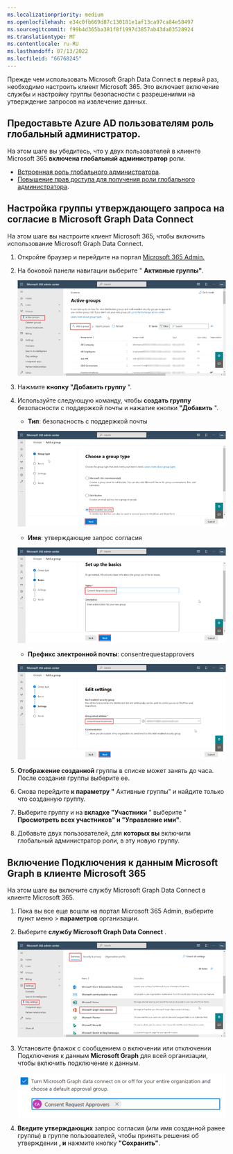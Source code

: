 ```yaml
---
ms.localizationpriority: medium
ms.openlocfilehash: e34c0fb669d87c130181e1af13ca97ca84e58497
ms.sourcegitcommit: f99b4d365ba381f8f1997d3857ab43da03528924
ms.translationtype: MT
ms.contentlocale: ru-RU
ms.lasthandoff: 07/13/2022
ms.locfileid: "66768245"
---
```

<!-- markdownlint-disable MD002 MD041 -->

Прежде чем использовать Microsoft Graph Data Connect в первый раз, необходимо настроить клиент Microsoft 365. Это включает включение службы и настройку группы безопасности с разрешениями на утверждение запросов на извлечение данных.

## <a name="grant-azure-ad-users-the-global-administrator-role"></a>Предоставьте Azure AD пользователям роль глобальный администратор.

На этом шаге вы убедитесь, что у двух пользователей в клиенте Microsoft 365 **включена глобальный администратор** роли.

- [Встроенная роль глобального администратора](/azure/active-directory/roles/permissions-reference#global-administrator).
- [Повышение прав доступа для получения роли глобального администратора](/azure/role-based-access-control/elevate-access-global-admin).

## <a name="configure-microsoft-graph-data-connect-consent-request-approver-group"></a>Настройка группы утверждающего запроса на согласие в Microsoft Graph Data Connect

На этом шаге вы настроите клиент Microsoft 365, чтобы включить использование Microsoft Graph Data Connect.

1. Откройте браузер и перейдите на портал [Microsoft 365 Admin.](https://admin.microsoft.com/)

1. На боковой панели навигации выберите " **Активные группы"**.

    ![Снимок экрана: активные группы в Центр администрирования Microsoft 365.](../concepts/images/data-connect-m365-act-grp.png)

1. Нажмите **кнопку "Добавить группу** ".

1. Используйте следующую команду, чтобы **создать группу** безопасности с поддержкой почты и нажатие кнопки **"Добавить** ".
   - **Тип**: безопасность с поддержкой почты

    ![Снимок экрана, показывающий, как пользователь выбирает безопасность с поддержкой почты для новой группы в Центр администрирования Microsoft 365.](../concepts/images/data-connect-m365-mail-sec.png)

   - **Имя**: утверждающие запрос согласия

    ![Снимок экрана: пользователь предоставляет группе имя "Утверждающие запрос согласия" в Центр администрирования Microsoft 365.](../concepts/images/data-connect-m365-cons-apprv.png)

   - **Префикс электронной почты**: consentrequestapprovers

    ![Снимок экрана: пользователь, создающий адрес электронной почты для ранее созданной группы в Центр администрирования Microsoft 365.](../concepts/images/data-connect-m365-cons-apprv-pref.png)

1. **Отображение созданной** группы в списке может занять до часа. После создания группы выберите ее.

1. Снова перейдите **к параметру "** Активные группы" и найдите только что созданную группу.

1. Выберите группу и на **вкладке "Участники** " выберите " **Просмотреть всех участников" и "Управление ими"**.

1. Добавьте двух пользователей, для **которых вы** включили глобальный администратор роли, в эту новую группу.

## <a name="enable-microsoft-graph-data-connect-in-your-microsoft-365-tenant"></a>Включение Подключения к данным Microsoft Graph в клиенте Microsoft 365

На этом шаге вы включите службу Microsoft Graph Data Connect в клиенте Microsoft 365.

1. Пока вы все еще вошли на портал Microsoft 365 Admin, выберите пункт меню > **параметров** организации.

1. Выберите **службу Microsoft Graph Data Connect** .

    ![Снимок экрана: колонка "Службы" в колонке "Параметры организации". Пользователь переключается в службе Microsoft Graph Data Connect в Центр администрирования Microsoft 365.](../concepts/images/data-connect-m365-mgdc-toggle.png)

1. Установите флажок с сообщением о включении или отключении Подключения к данным **Microsoft Graph** для всей организации, чтобы включить подключение к данным.

    ![Снимок экрана: флажок, который необходимо установить, чтобы включить Подключение к данным для всей организации.](../concepts/images/data-connect-m365-enable-mgdc-for-org.png)

1. **Введите утверждающих** запрос согласия (или имя созданной ранее группы) в группе пользователей, чтобы принять решения об утверждении **, и** нажмите кнопку **"Сохранить"**.
